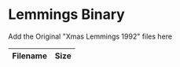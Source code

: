 # Lemmings Binary
Add the Original "Xmas Lemmings 1992" files here


| Filename      | Size         |
| ------------- |-------------:|
